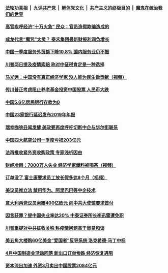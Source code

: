 ####  [法轮功真相](../../../../basic/blob/master/README.md?t=05030630) &nbsp;|&nbsp; [九评共产党](../../../../9ping.md/blob/master/README.md?t=05030630) &nbsp;|&nbsp; [解体党文化](../../../../jtdwh.md/blob/master/README.md?t=05030630)  &nbsp;|&nbsp; [共产主义的终极目的](../../../../gczydzjmd.md/blob/master/README.md?t=05030630) &nbsp;|&nbsp; [魔鬼在统治我们的世界](../../../../mgztzwmdsj.md/blob/master/README.md?t=05030630) 

#### [高官疾呼经济“十万火急”  民众：官员造假欺骗造成的](../pages/soh7/374050.md?t=05030630) 
#### [成龙代言“魔咒”太灵？ 泰禾集团最新财报利润负增长](../pages/soh7/373924.md?t=05030630) 
#### [中国一季度服务外贸额下降10.8% 国内服务业仍不振](../pages/soh7/373945.md?t=05030630) 
#### [川普两日提及疫情索赔 称对中征税肯定是一种选择](../pages/soh7/373897.md?t=05030630) 
#### [马光远：中国没有真正经济学家 没人能为民生做贡献（视频）](../pages/soh7/373867.md?t=05030630) 
#### [传川普正考虑阻止养老基金投资中国股票 人民币大跌](../pages/soh7/373774.md?t=05030630) 
#### [中国5.6亿居民银行存款为0](../pages/soh7/373771.md?t=05030630) 
#### [中国23家银行延迟发布2019年年报](../pages/soh7/373783.md?t=05030630) 
#### [瑞幸咖啡丑闻发酵  美政要再度呼吁切断中企与华尔街联系](../pages/soh7/373789.md?t=05030630) 
#### [中国四大航空公司一季度亏损203亿元 ](../pages/soh7/373768.md?t=05030630) 
#### [法再推收紧外资收购政策  专家浅析因由 ](../pages/soh7/372982.md?t=05030630) 
#### [财经冷眼：7000万人失业  经济学家爆料被喝茶（视频）](../pages/soh7/373708.md?t=05030630) 
#### [订单没了  富士康要求员工放长假多达8个月（视频）](../pages/soh7/373693.md?t=05030630) 
#### [美议员推立法 禁用华为、阿里巴巴等中企技术](../pages/soh7/373597.md?t=05030630) 
#### [意大利两党议员索赔400亿欧元 向中共大使馆要求首付](../pages/soh7/373540.md?t=05030630) 
#### [因言获罪？提中国失业率达20% 中泰证券所长李迅雷遭免职](../pages/soh7/373552.md?t=05030630) 
#### [川普重提对中共征收关税 称疫情问题高于贸易和谈](../pages/soh7/373522.md?t=05030630) 
#### [美五角大楼购60亿美金“爱国者”反导系统 洛克希德·马丁中标](../pages/soh7/373423.md?t=05030630) 
#### [4月中国制造业活动回落 新出口订单惨跌 经济恢复遇阻](../pages/soh7/373357.md?t=05030630) 
#### [资本流出加速 外资3月卖出中国股票2084亿元](../pages/soh7/373360.md?t=05030630) 
